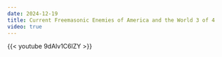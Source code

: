 ```yaml
---
date: 2024-12-19
title: Current Freemasonic Enemies of America and the World 3 of 4
video: true
---
```



{{< youtube 9dAlv1C6lZY >}}
